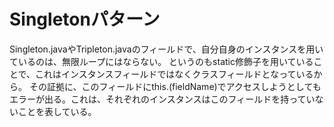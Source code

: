 # Singletonパターン

Singleton.javaやTripleton.javaのフィールドで、自分自身のインスタンスを用いているのは、無限ループにはならない。
というのもstatic修飾子を用いていることで、これはインスタンスフィールドではなくクラスフィールドとなっているから。
その証拠に、このフィールドにthis.(fieldName)でアクセスしようとしてもエラーが出る。これは、それぞれのインスタンスはこのフィールドを持っていないことを表している。